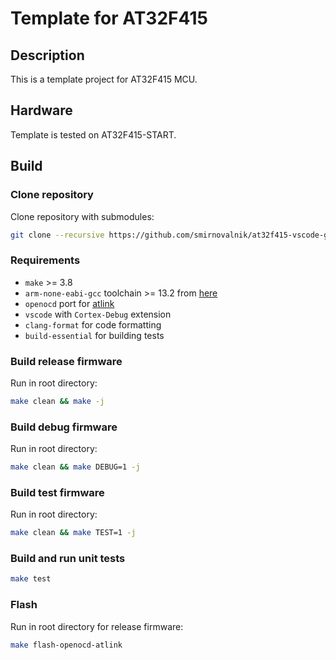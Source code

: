 # Template for AT32F415

## Description

This is a template project for AT32F415 MCU.

## Hardware

Template is tested on AT32F415-START.

## Build

### Clone repository

Clone repository with submodules:

```bash
git clone --recursive https://github.com/smirnovalnik/at32f415-vscode-gcc-template.git
```

### Requirements

* `make` >= 3.8
* `arm-none-eabi-gcc` toolchain >= 13.2 from [here](https://developer.arm.com/downloads/-/arm-gnu-toolchain-downloads)
* `openocd` port for [atlink](https://github.com/ArteryTek/openocd)
* `vscode` with `Cortex-Debug` extension
* `clang-format` for code formatting
* `build-essential` for building tests

### Build release firmware

Run in root directory:

```bash
make clean && make -j
```

### Build debug firmware

Run in root directory:

```bash
make clean && make DEBUG=1 -j
```

### Build test firmware

Run in root directory:

```bash
make clean && make TEST=1 -j
```

### Build and run unit tests

```bash
make test
```

### Flash

Run in root directory for release firmware:

```bash
make flash-openocd-atlink
```
